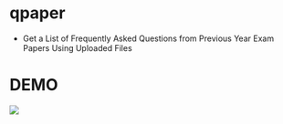 # qpaper

* Get a List of Frequently Asked Questions from Previous Year Exam Papers Using Uploaded Files

# DEMO

![](https://github.com/coder-abhi07/qpaper/blob/main/Smashgif.gif)
